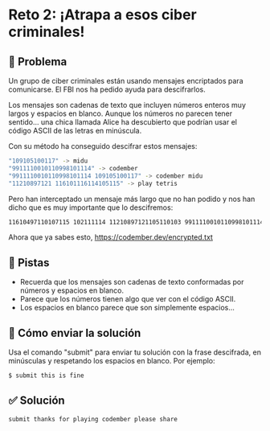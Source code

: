 # Reto 2: ¡Atrapa a esos ciber criminales!

## 🧐 Problema

Un grupo de ciber criminales están usando mensajes encriptados para comunicarse. El FBI nos ha pedido ayuda para descifrarlos.

Los mensajes son cadenas de texto que incluyen números enteros muy largos y espacios en blanco. Aunque los números no parecen tener sentido... una chica llamada Alice ha descubierto que podrían usar el código ASCII de las letras en minúscula.

Con su método ha conseguido descifrar estos mensajes:

```bash
"109105100117" -> midu
"9911110010110998101114" -> codember
"9911110010110998101114 109105100117" -> codember midu
"11210897121 116101116114105115" -> play tetris
```

Pero han interceptado un mensaje más largo que no han podido y nos han dicho que es muy importante que lo descifremos:

```bash
11610497110107115 102111114 11210897121105110103 9911110010110998101114 11210810197115101 11510497114101
```

Ahora que ya sabes esto, <https://codember.dev/encrypted.txt>

## 🫣 Pistas

- Recuerda que los mensajes son cadenas de texto conformadas por números y espacios en blanco.
- Parece que los números tienen algo que ver con el código ASCII.
- Los espacios en blanco parece que son simplemente espacios...

## 📧 Cómo enviar la solución

Usa el comando "submit" para enviar tu solución con la frase descifrada, en minúsculas y respetando los espacios en blanco. Por ejemplo:

```bash
$ submit this is fine
```

## ✅ Solución

```bash
submit thanks for playing codember please share
```
